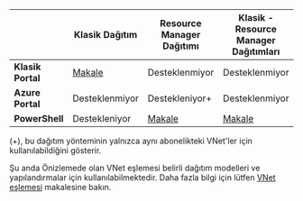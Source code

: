 |  | **Klasik Dağıtım** | **Resource Manager Dağıtımı** | **Klasik - Resource Manager Dağıtımları** |
|----------------------------------------|-------------|----------------------|---------------------------------|
| **Klasik Portal** | [Makale](../articles/vpn-gateway/virtual-networks-configure-vnet-to-vnet-connection.md)  |  Desteklenmiyor |  Desteklenmiyor |
| **Azure Portal** |  Desteklenmiyor | Destekleniyor+ |  Desteklenmiyor |
| **PowerShell** | Destekleniyor | [Makale](../articles/vpn-gateway/vpn-gateway-vnet-vnet-rm-ps.md) | [Makale](../articles/virtual-network/virtual-networks-arm-asm-s2s.md)

(+), bu dağıtım yönteminin yalnızca aynı abonelikteki VNet'ler için kullanılabildiğini gösterir.

Şu anda Önizlemede olan VNet eşlemesi belirli dağıtım modelleri ve yapılandırmalar için kullanılabilmektedir. Daha fazla bilgi için lütfen [VNet eşlemesi](../articles/virtual-network/virtual-network-peering-overview.md) makalesine bakın.





<!--HONumber=Aug16_HO1-->


